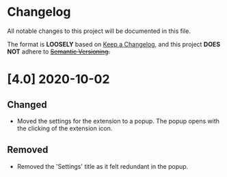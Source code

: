 # Changelog
All notable changes to this project will be documented in this file.

The format is **LOOSELY** based on [Keep a Changelog](https://keepachangelog.com/en/1.0.0/),
and this project **DOES NOT** adhere to ~~[Semantic Versioning](https://semver.org/spec/v2.0.0.html).~~

# [4.0] 2020-10-02
## Changed
- Moved the settings for the extension to a popup. The popup opens with the clicking of the extension icon.
## Removed
- Removed the 'Settings' title as it felt redundant in the popup.